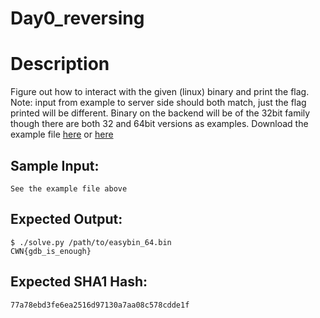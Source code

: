 # Day0_reversing

# Description

<p>Figure out how to interact with the given (linux) binary and print the flag.
<br/>
Note: input from example to server side should both match, just the flag printed will be different. Binary on the backend will be of the 32bit family though there are both 32 and 64bit versions as examples. Download the example file <a href="easybin_32.bin">here</a> or <a href="/static/downloads/easybin_64.bin">here</a></p>

## Sample Input:

```
See the example file above
```
## Expected Output:

```
$ ./solve.py /path/to/easybin_64.bin
CWN{gdb_is_enough}
```
## Expected SHA1 Hash:

```
77a78ebd3fe6ea2516d97130a7aa08c578cdde1f
```
